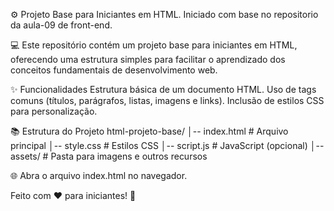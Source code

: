 ⚙️ Projeto Base para Iniciantes em HTML.
Iniciado com base no repositorio da aula-09 de front-end.

💻 Este repositório contém um projeto base para iniciantes em HTML, oferecendo uma estrutura simples para facilitar o aprendizado dos conceitos fundamentais de desenvolvimento web.

✨ Funcionalidades
Estrutura básica de um documento HTML.
Uso de tags comuns (títulos, parágrafos, listas, imagens e links).
Inclusão de estilos CSS para personalização.

📚 Estrutura do Projeto
html-projeto-base/
│-- index.html  # Arquivo principal
│-- style.css   # Estilos CSS
│-- script.js   # JavaScript (opcional)
│-- assets/     # Pasta para imagens e outros recursos

🌐 Abra o arquivo index.html no navegador.

Feito com ❤️ para iniciantes! 🌟

